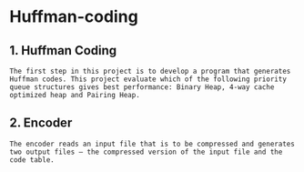 # Huffman-coding

## 1. Huffman Coding

    The first step in this project is to develop a program that generates Huffman codes. This project evaluate which of the following priority queue structures gives best performance: Binary Heap, 4-way cache optimized heap and Pairing Heap.
    
## 2. Encoder

    The encoder reads an input file that is to be compressed and generates two output files – the compressed version of the input file and the code table.
